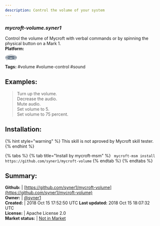 ```yaml
---
description: Control the volume of your system
---
```


### _mycroft-volume.syner1_  
Control the volume of Mycroft with verbal commands or by spinning the physical
button on a Mark 1.  
**Platform:**  
 ![Mark I](../.gitbook/assets/mark-1-icon.png)   
**Tags:** \#volume \#volume-control \#sound   
## Examples:  
> Turn up the volume.  
> Decrease the audio.  
> Mute audio.  
> Set volume to 5.  
> Set volume to 75 percent.  
  
## Installation:  
{% hint style="warning" %}
This skill is not aproved by Mycroft skill tester.
{% endhint %}
    
{% tabs %}
{% tab title="Install by mycroft-msm" %}
``` mycroft-msm install https://github.com/syner1/mycroft-volume```
{% endtab %}
  {% endtabs %}
    
## Summary:  
**Github:** | [https://github.com/syner1/mycroft-volume](https://github.com/syner1/mycroft-volume)  
**Owner:** | [@syner1](https://github.com/syner1)  
**Created:** | 2018 Oct 15 17:52:50 UTC  **Last updated:** 2018 Oct 15 18:07:32 UTC  
**License:** | Apache License 2.0  
**Market status:** | [Not in Market](https://market.mycroft.ai/skill/)  
